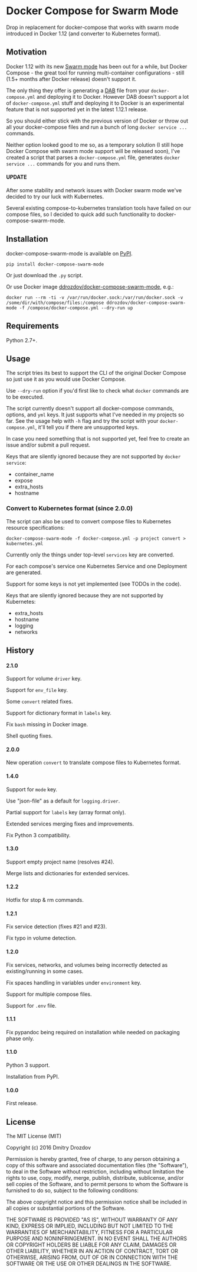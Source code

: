 # Docker Compose for Swarm Mode

Drop in replacement for docker-compose that works with swarm mode introduced in Docker 1.12 (and converter to Kubernetes format).

## Motivation

Docker 1.12 with its new [Swarm mode](https://docs.docker.com/engine/swarm/) has been out for a while, but Docker Compose - the great tool for running multi-container configurations - still (1.5+ months after Docker release) doesn't support it.

The only thing they offer is generating a [DAB](https://github.com/docker/docker/blob/master/experimental/docker-stacks-and-bundles.md) file from your `docker-compose.yml` and deploying it to Docker.
However DAB doesn't support a lot of `docker-compose.yml` stuff and deploying it to Docker is an experimental feature that is not supported yet in the latest 1.12.1 release.

So you should either stick with the previous version of Docker or throw out all your docker-compose files and run a bunch of long `docker service ...` commands.

Neither option looked good to me so, as a temporary solution (I still hope Docker Compose with swarm mode support will be released soon), I've created a script that parses a `docker-compose.yml` file, generates `docker service ...` commands for you and runs them.

#### UPDATE

After some stability and network issues with Docker swarm mode we've decided to try our luck with Kubernetes.

Several existing compose-to-kubernetes translation tools have failed on our compose files, so I decided to quick add such functionality to docker-compose-swarm-mode.

## Installation

docker-compose-swarm-mode is available on [PyPI](https://pypi.python.org/pypi/docker-compose-swarm-mode).

`pip install docker-compose-swarm-mode`

Or just download the `.py` script.

Or use Docker image [ddrozdov/docker-compose-swarm-mode](https://hub.docker.com/r/ddrozdov/docker-compose-swarm-mode/), e.g.:
```
docker run --rm -ti -v /var/run/docker.sock:/var/run/docker.sock -v /some/dir/with/compose/files:/compose ddrozdov/docker-compose-swarm-mode -f /compose/docker-compose.yml --dry-run up
```

## Requirements

Python 2.7+.

## Usage

The script tries its best to support the CLI of the original Docker Compose so just use it as you would use Docker Compose.

Use `--dry-run` option if you'd first like to check what `docker` commands are to be executed. 

The script currently doesn't support all docker-compose commands, options, and `yml` keys. It just supports what I've needed in my projects so far.
See the usage help with `-h` flag and try the script with your `docker-compose.yml`, it'll tell you if there are unsupported keys.

In case you need something that is not supported yet, feel free to create an issue and/or submit a pull request.

Keys that are silently ignored because they are not supported by `docker service`:
* container_name
* expose
* extra_hosts
* hostname

### Convert to Kubernetes format (since 2.0.0)

The script can also be used to convert compose files to Kubernetes resource specifications:
```
docker-compose-swarm-mode -f docker-compose.yml -p project convert > kubernetes.yml
```

Currently only the things under top-level `services` key are converted.

For each compose's service one Kubernetes Service and one Deployment are generated.

Support for some keys is not yet implemented (see TODOs in the code).

Keys that are silently ignored because they are not supported by Kubernetes:
* extra_hosts
* hostname
* logging
* networks

## History

#### 2.1.0

Support for volume `driver` key.

Support for `env_file` key.

Some `convert` related fixes.

Support for dictionary format in `labels` key.

Fix `bash` missing in Docker image.

Shell quoting fixes.

#### 2.0.0

New operation `convert` to translate compose files to Kubernetes format.

#### 1.4.0

Support for `mode` key.

Use "json-file" as a default for `logging.driver`.

Partial support for `labels` key (array format only).

Extended services merging fixes and improvements.

Fix Python 3 compatibility.

#### 1.3.0

Support empty project name (resolves #24).

Merge lists and dictionaries for extended services.

#### 1.2.2

Hotfix for stop & rm commands.

#### 1.2.1

Fix service detection (fixes #21 and #23).

Fix typo in volume detection.

#### 1.2.0

Fix services, networks, and volumes being incorrectly detected as existing/running in some cases.

Fix spaces handling in variables under `environment` key.

Support for multiple compose files.

Support for `.env` file.

#### 1.1.1

Fix pypandoc being required on installation while needed on packaging phase only.

#### 1.1.0

Python 3 support.

Installation from PyPI.

#### 1.0.0

First release.

## License

The MIT License (MIT)

Copyright (c) 2016 Dmitry Drozdov

Permission is hereby granted, free of charge, to any person obtaining a copy of this software and associated documentation files (the "Software"), to deal in the Software without restriction, including without limitation the rights to use, copy, modify, merge, publish, distribute, sublicense, and/or sell copies of the Software, and to permit persons to whom the Software is furnished to do so, subject to the following conditions:

The above copyright notice and this permission notice shall be included in all copies or substantial portions of the Software.

THE SOFTWARE IS PROVIDED "AS IS", WITHOUT WARRANTY OF ANY KIND, EXPRESS OR IMPLIED, INCLUDING BUT NOT LIMITED TO THE WARRANTIES OF MERCHANTABILITY, FITNESS FOR A PARTICULAR PURPOSE AND NONINFRINGEMENT. IN NO EVENT SHALL THE AUTHORS OR COPYRIGHT HOLDERS BE LIABLE FOR ANY CLAIM, DAMAGES OR OTHER LIABILITY, WHETHER IN AN ACTION OF CONTRACT, TORT OR OTHERWISE, ARISING FROM, OUT OF OR IN CONNECTION WITH THE SOFTWARE OR THE USE OR OTHER DEALINGS IN THE SOFTWARE.
